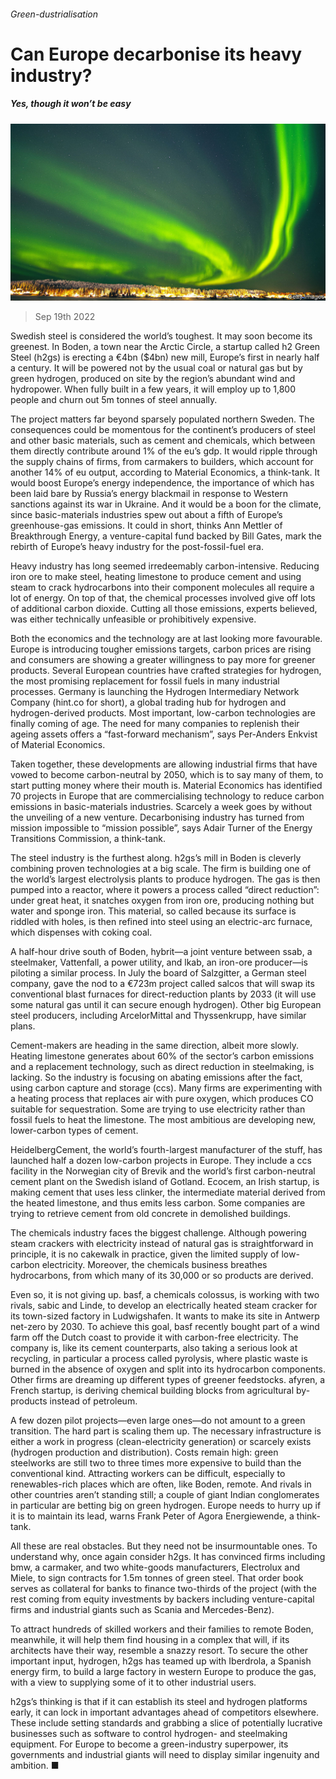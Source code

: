 ###### Green-dustrialisation

# Can Europe decarbonise its heavy industry? 

##### Yes, though it won’t be easy 

![image](images/20220924_WBP001.jpg) 

> Sep 19th 2022 

Swedish steel is considered the world’s toughest. It may soon become its greenest. In Boden, a town near the Arctic Circle, a startup called h2 Green Steel (h2gs) is erecting a €4bn ($4bn) new mill, Europe’s first in nearly half a century. It will be powered not by the usual coal or natural gas but by green hydrogen, produced on site by the region’s abundant wind and hydropower. When fully built in a few years, it will employ up to 1,800 people and churn out 5m tonnes of steel annually.

The project matters far beyond sparsely populated northern Sweden. The consequences could be momentous for the continent’s producers of steel and other basic materials, such as cement and chemicals, which between them directly contribute around 1% of the eu’s gdp. It would ripple through the supply chains of firms, from carmakers to builders, which account for another 14% of eu output, according to Material Economics, a think-tank. It would boost Europe’s energy independence, the importance of which has been laid bare by Russia’s energy blackmail in response to Western sanctions against its war in Ukraine. And it would be a boon for the climate, since basic-materials industries spew out about a fifth of Europe’s greenhouse-gas emissions. It could in short, thinks Ann Mettler of Breakthrough Energy, a venture-capital fund backed by Bill Gates, mark the rebirth of Europe’s heavy industry for the post-fossil-fuel era. 

Heavy industry has long seemed irredeemably carbon-intensive. Reducing iron ore to make steel, heating limestone to produce cement and using steam to crack hydrocarbons into their component molecules all require a lot of energy. On top of that, the chemical processes involved give off lots of additional carbon dioxide. Cutting all those emissions, experts believed, was either technically unfeasible or prohibitively expensive. 

Both the economics and the technology are at last looking more favourable. Europe is introducing tougher emissions targets, carbon prices are rising and consumers are showing a greater willingness to pay more for greener products. Several European countries have crafted strategies for hydrogen, the most promising replacement for fossil fuels in many industrial processes. Germany is launching the Hydrogen Intermediary Network Company (hint.co for short), a global trading hub for hydrogen and hydrogen-derived products. Most important, low-carbon technologies are finally coming of age. The need for many companies to replenish their ageing assets offers a “fast-forward mechanism”, says Per-Anders Enkvist of Material Economics. 

Taken together, these developments are allowing industrial firms that have vowed to become carbon-neutral by 2050, which is to say many of them, to start putting money where their mouth is. Material Economics has identified 70 projects in Europe that are commercialising technology to reduce carbon emissions in basic-materials industries. Scarcely a week goes by without the unveiling of a new venture. Decarbonising industry has turned from mission impossible to “mission possible”, says Adair Turner of the Energy Transitions Commission, a think-tank.

The steel industry is the furthest along. h2gs’s mill in Boden is cleverly combining proven technologies at a big scale. The firm is building one of the world’s largest electrolysis plants to produce hydrogen. The gas is then pumped into a reactor, where it powers a process called “direct reduction”: under great heat, it snatches oxygen from iron ore, producing nothing but water and sponge iron. This material, so called because its surface is riddled with holes, is then refined into steel using an electric-arc furnace, which dispenses with coking coal.

A half-hour drive south of Boden, hybrit—a joint venture between ssab, a steelmaker, Vattenfall, a power utility, and lkab, an iron-ore producer—is piloting a similar process. In July the board of Salzgitter, a German steel company, gave the nod to a €723m project called salcos that will swap its conventional blast furnaces for direct-reduction plants by 2033 (it will use some natural gas until it can secure enough hydrogen). Other big European steel producers, including ArcelorMittal and Thyssenkrupp, have similar plans.

Cement-makers are heading in the same direction, albeit more slowly. Heating limestone generates about 60% of the sector’s carbon emissions and a replacement technology, such as direct reduction in steelmaking, is lacking. So the industry is focusing on abating emissions after the fact, using carbon capture and storage (ccs). Many firms are experimenting with a heating process that replaces air with pure oxygen, which produces CO suitable for sequestration. Some are trying to use electricity rather than fossil fuels to heat the limestone. The most ambitious are developing new, lower-carbon types of cement. 

HeidelbergCement, the world’s fourth-largest manufacturer of the stuff, has launched half a dozen low-carbon projects in Europe. They include a ccs facility in the Norwegian city of Brevik and the world’s first carbon-neutral cement plant on the Swedish island of Gotland. Ecocem, an Irish startup, is making cement that uses less clinker, the intermediate material derived from the heated limestone, and thus emits less carbon. Some companies are trying to retrieve cement from old concrete in demolished buildings.

The chemicals industry faces the biggest challenge. Although powering steam crackers with electricity instead of natural gas is straightforward in principle, it is no cakewalk in practice, given the limited supply of low-carbon electricity. Moreover, the chemicals business breathes hydrocarbons, from which many of its 30,000 or so products are derived. 

Even so, it is not giving up. basf, a chemicals colossus, is working with two rivals, sabic and Linde, to develop an electrically heated steam cracker for its town-sized factory in Ludwigshafen. It wants to make its site in Antwerp net-zero by 2030. To achieve this goal, basf recently bought part of a wind farm off the Dutch coast to provide it with carbon-free electricity. The company is, like its cement counterparts, also taking a serious look at recycling, in particular a process called pyrolysis, where plastic waste is burned in the absence of oxygen and split into its hydrocarbon components. Other firms are dreaming up different types of greener feedstocks. afyren, a French startup, is deriving chemical building blocks from agricultural by-products instead of petroleum. 

A few dozen pilot projects—even large ones—do not amount to a green transition. The hard part is scaling them up. The necessary infrastructure is either a work in progress (clean-electricity generation) or scarcely exists (hydrogen production and distribution). Costs remain high: green steelworks are still two to three times more expensive to build than the conventional kind. Attracting workers can be difficult, especially to renewables-rich places which are often, like Boden, remote. And rivals in other countries aren’t standing still; a couple of giant Indian conglomerates in particular are betting big on green hydrogen. Europe needs to hurry up if it is to maintain its lead, warns Frank Peter of Agora Energiewende, a think-tank.

All these are real obstacles. But they need not be insurmountable ones. To understand why, once again consider h2gs. It has convinced firms including bmw, a carmaker, and two white-goods manufacturers, Electrolux and Miele, to sign contracts for 1.5m tonnes of green steel. That order book serves as collateral for banks to finance two-thirds of the project (with the rest coming from equity investments by backers including venture-capital firms and industrial giants such as Scania and Mercedes-Benz). 

To attract hundreds of skilled workers and their families to remote Boden, meanwhile, it will help them find housing in a complex that will, if its architects have their way, resemble a snazzy resort. To secure the other important input, hydrogen, h2gs has teamed up with Iberdrola, a Spanish energy firm, to build a large factory in western Europe to produce the gas, with a view to supplying some of it to other industrial users. 

h2gs’s thinking is that if it can establish its steel and hydrogen platforms early, it can lock in important advantages ahead of competitors elsewhere. These include setting standards and grabbing a slice of potentially lucrative businesses such as software to control hydrogen- and steelmaking equipment. For Europe to become a green-industry superpower, its governments and industrial giants will need to display similar ingenuity and ambition. ■


